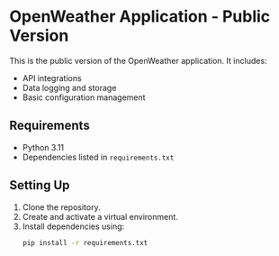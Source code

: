# OpenWeather Application - Public Version

This is the public version of the OpenWeather application. It includes:
- API integrations
- Data logging and storage
- Basic configuration management

## Requirements
- Python 3.11
- Dependencies listed in `requirements.txt`

## Setting Up
1. Clone the repository.
2. Create and activate a virtual environment.
3. Install dependencies using:
   ```bash
   pip install -r requirements.txt
